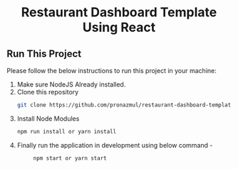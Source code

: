 <p align="center"> 
 <h1 align="center">Restaurant Dashboard Template Using React</h1> 
</p>

## Run This Project

Please follow the below instructions to run this project in your machine:

1. Make sure NodeJS Already installed.
2. Clone this repository
   ```sh
   git clone https://github.com/pronazmul/restaurant-dashboard-template.git
   ```
3. Install Node Modules
   ```sh
   npm run install or yarn install
   ```
4. Finally run the application in development using below command -
   ```sh
        npm start or yarn start
   ```
